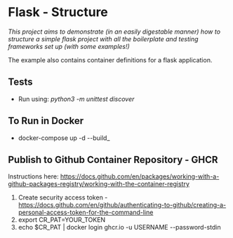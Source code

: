 # Flask - Structure
_This project aims to demonstrate (in an easily digestable manner) how to structure a simple flask project with 
all the boilerplate and testing frameworks set up (with some examples!)_

The example also contains container definitions for a flask application. 

## Tests
- Run using: _python3 -m unittest discover_

## To Run in Docker
- docker-compose up -d --build_

## Publish to Github Container Repository - GHCR
Instructions here:
https://docs.github.com/en/packages/working-with-a-github-packages-registry/working-with-the-container-registry

1. Create security access token - https://docs.github.com/en/github/authenticating-to-github/creating-a-personal-access-token-for-the-command-line
2. export CR_PAT=YOUR_TOKEN
3. echo $CR_PAT | docker login ghcr.io -u USERNAME --password-stdin
